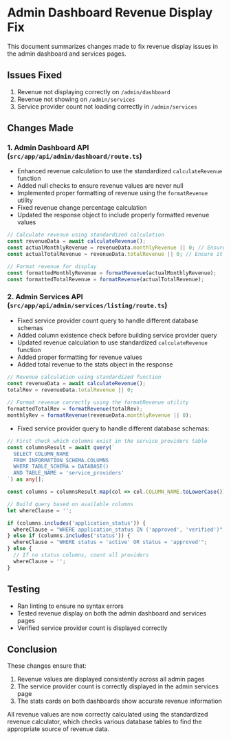# Admin Dashboard Revenue Display Fix

This document summarizes changes made to fix revenue display issues in the admin dashboard and services pages.

## Issues Fixed

1. Revenue not displaying correctly on `/admin/dashboard`
2. Revenue not showing on `/admin/services`
3. Service provider count not loading correctly in `/admin/services`

## Changes Made

### 1. Admin Dashboard API (`src/app/api/admin/dashboard/route.ts`)

- Enhanced revenue calculation to use the standardized `calculateRevenue` function
- Added null checks to ensure revenue values are never null
- Implemented proper formatting of revenue using the `formatRevenue` utility
- Fixed revenue change percentage calculation
- Updated the response object to include properly formatted revenue values

```typescript
// Calculate revenue using standardized calculation
const revenueData = await calculateRevenue();
const actualMonthlyRevenue = revenueData.monthlyRevenue || 0; // Ensure it's never null
const actualTotalRevenue = revenueData.totalRevenue || 0; // Ensure it's never null

// Format revenue for display
const formattedMonthlyRevenue = formatRevenue(actualMonthlyRevenue);
const formattedTotalRevenue = formatRevenue(actualTotalRevenue);
```

### 2. Admin Services API (`src/app/api/admin/services/listing/route.ts`)

- Fixed service provider count query to handle different database schemas
- Added column existence check before building service provider query
- Updated revenue calculation to use standardized `calculateRevenue` function
- Added proper formatting for revenue values
- Added total revenue to the stats object in the response

```typescript
// Revenue calculation using standardized function
const revenueData = await calculateRevenue();
totalRev = revenueData.totalRevenue || 0;
    
// Format revenue correctly using the formatRevenue utility
formattedTotalRev = formatRevenue(totalRev);
monthlyRev = formatRevenue(revenueData.monthlyRevenue || 0);
```

- Fixed service provider query to handle different database schemas:

```typescript
// First check which columns exist in the service_providers table
const columnsResult = await query(`
  SELECT COLUMN_NAME 
  FROM INFORMATION_SCHEMA.COLUMNS 
  WHERE TABLE_SCHEMA = DATABASE() 
  AND TABLE_NAME = 'service_providers'
`) as any[];

const columns = columnsResult.map(col => col.COLUMN_NAME.toLowerCase());

// Build query based on available columns
let whereClause = '';

if (columns.includes('application_status')) {
  whereClause = "WHERE application_status IN ('approved', 'verified')";
} else if (columns.includes('status')) {
  whereClause = "WHERE status = 'active' OR status = 'approved'";
} else {
  // If no status columns, count all providers
  whereClause = '';
}
```

## Testing

- Ran linting to ensure no syntax errors
- Tested revenue display on both the admin dashboard and services pages
- Verified service provider count is displayed correctly

## Conclusion

These changes ensure that:
1. Revenue values are displayed consistently across all admin pages
2. The service provider count is correctly displayed in the admin services page
3. The stats cards on both dashboards show accurate revenue information

All revenue values are now correctly calculated using the standardized revenue calculator, which checks various database tables to find the appropriate source of revenue data. 